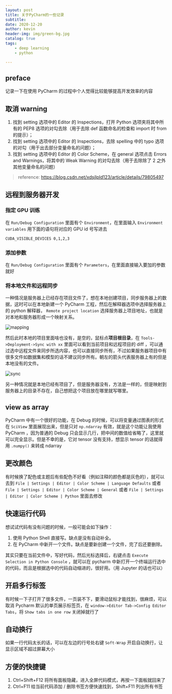 ```yaml
---
layout: post
title: 关于PyCharm的一些记录
subtitle: 
date: 2020-12-20
author: kevin
header-img: img/green-bg.jpg
catalog: true
tags:
    - deep learning
    - python

---
```




## preface

记录一下在使用 PyCharm 的过程中个人觉得比较能够提高开发效率的内容



## 取消 warning

1. 找到 setting 选项中的 Editor 的 Inspections，打开 Python 选项夹将其中所有的 PEP8 选项的对勾去除（用于去除 def 函数命名的检查和 import 时 from 的提示）；
2. 找到 setting 选项中的 Editor 的 Inspections，去除 spelling 中的 typo 选项的对勾（用于出去部分变量命名的问题）；
3. 找到 setting 选项中的 Editor 的 Color Scheme，在 general 选项点击 Errors and Warnings，将其中的 Weak Warning 的对勾去除（用于去除除了 2 之外其他变量命名的问题）

> reference: https://blog.csdn.net/xdsjlpld123/article/details/79805497



## 远程到服务器开发



### 指定 GPU 训练

在 `Run/Debug Configuration` 里面有个 `Environment`，在里面输入 `Environment variables` 用下面的语句将对应的 GPU id 号写进去

```txt
CUDA_VISIBLE_DEVICES 0,1,2,3
```



### 添加参数

在 `Run/Debug Configuration` 里面有个 `Parameters`，在里面直接输入要加的参数就好



### 将本地文件和远程同步



一种情况是服务器上已经存在项目文件了，想在本地创建项目，同步服务器上的数据，这时可以在本地新建一个 PyCharm 工程，然后在解释器选项中选择服务器上的 python 解释器， `Remote project location` 选择服务器上项目地址，也就是对本地和服务器形成一个映射关系。

![mapping](https://i.loli.net/2021/03/02/msakYlpA9Lw2HgW.png)



然后此时本地的项目里面啥也没有，是空的，鼠标点**项目根目录**，在 `Tools->Deployment->Sync with xx` 里面可以看到当前项目和远程项目的 diff ，可以通过选中远程文件来同步所选内容，也可以直接同步所有，不过如果服务器项目中有很多文件如数据集和模型的话不建议同步所有。朝左的箭头代表服务器上有的但是本地没有的文件。

![sync](https://i.loli.net/2021/03/02/msakYlpA9Lw2HgW.png)



另一种情况就是本地已经有项目了，但是服务器没有，方法是一样的，但是映射到服务器上的目录不存在，自己想把这个项目放在哪里就写哪里。



## view as array

PyCharm 中有一个很好的功能，在 Debug 的时候，可以将变量通过图表的形式在 `SciView` 里面展现出来，但是只对 `np.ndarray` 有效，就是这个功能让我使用 PyCharm ，因为普通的 Debug 只会显示几行，把中间的数值给省略了，这里就可以完全显示。但是不幸的是，它对 tensor 没有支持，想显示 tensor 的话就得用 `.numpy()` 来转成 ndarray



## 更改颜色



有时候换了配色或主题后有些配色不好看（例如注释的颜色都是灰色的），就可以去到 ` File | Settings | Editor | Color Scheme | Language Defaults ` 或者 ` File | Settings | Editor | Color Scheme | General ` 或者 `File | Settings | Editor | Color Scheme | Python` 里面去修改



## 快速运行代码



想试试代码有没有问题的时候，一般可能会如下操作：

1. 使用 Python Shell 直接写。缺点是没有自动补全。
2. 在 PyCharm 中新开一个文件。缺点是要新创建一个文件，完了后还要删除。



其实只要在当前文件中，写好代码，然后光标选择后，右键点击 `Execute Selection in Python Console` ，就可以在 pycharm 中新打开一个终端运行选中的代码，而且是根据选中的代码自动缩进的，很好用。（用 Jupyter 的话也可以）




## 开启多行标签



有时候一下子打开了很多文件，一页装不下，要滑动鼠标才能找到，很麻烦，可以取消 Pycharm 默认的单页展示标签页，在 `window->Editor Tab->Config Editor Tabs`，将 `Show tabs in one row` 关闭掉就行了



## 自动换行



如果一行代码太长的话，可以在左边的行号处右键 `Soft-Wrap` 开启自动换行，让显示区域不超过屏幕大小



## 方便的快捷键



1. Ctrl+Shift+F12 将所有面板隐藏，进入全屏代码模式，再按一下面板就回来了
2. Ctrl+F11 给当前代码添加 / 删除书签方便快速找到，Shift+F11 列出所有书签



























